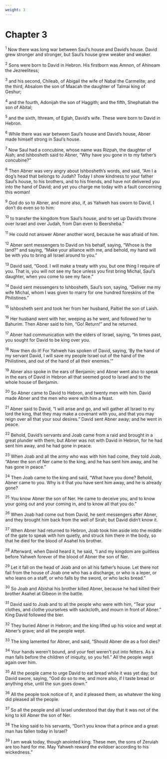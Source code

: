 ```yaml
---
weight: 3
---
```


# Chapter 3

<sup>1</sup> Now there was long war between Saul’s house and David’s house. David grew stronger and stronger, but Saul’s house grew weaker and weaker. 

<sup>2</sup> Sons were born to David in Hebron. His firstborn was Amnon, of Ahinoam the Jezreelitess; 

<sup>3</sup> and his second, Chileab, of Abigail the wife of Nabal the Carmelite; and the third, Absalom the son of Maacah the daughter of Talmai king of Geshur; 

<sup>4</sup> and the fourth, Adonijah the son of Haggith; and the fifth, Shephatiah the son of Abital; 

<sup>5</sup> and the sixth, Ithream, of Eglah, David’s wife. These were born to David in Hebron. 

<sup>6</sup> While there was war between Saul’s house and David’s house, Abner made himself strong in Saul’s house. 

<sup>7</sup> Now Saul had a concubine, whose name was Rizpah, the daughter of Aiah; and Ishbosheth said to Abner, “Why have you gone in to my father’s concubine?” 

<sup>8</sup> Then Abner was very angry about Ishbosheth’s words, and said, “Am I a dog’s head that belongs to Judah? Today I show kindness to your father Saul’s house, to his brothers, and to his friends, and have not delivered you into the hand of David; and yet you charge me today with a fault concerning this woman! 

<sup>9</sup> God do so to Abner, and more also, if, as Yahweh has sworn to David, I don’t do even so to him: 

<sup>10</sup> to transfer the kingdom from Saul’s house, and to set up David’s throne over Israel and over Judah, from Dan even to Beersheba.” 

<sup>11</sup> He could not answer Abner another word, because he was afraid of him. 

<sup>12</sup> Abner sent messengers to David on his behalf, saying, “Whose is the land?” and saying, “Make your alliance with me, and behold, my hand will be with you to bring all Israel around to you.” 

<sup>13</sup> David said, “Good. I will make a treaty with you, but one thing I require of you. That is, you will not see my face unless you first bring Michal, Saul’s daughter, when you come to see my face.” 

<sup>14</sup> David sent messengers to Ishbosheth, Saul’s son, saying, “Deliver me my wife Michal, whom I was given to marry for one hundred foreskins of the Philistines.” 

<sup>15</sup> Ishbosheth sent and took her from her husband, Paltiel the son of Laish. 

<sup>16</sup> Her husband went with her, weeping as he went, and followed her to Bahurim. Then Abner said to him, “Go! Return!” and he returned. 

<sup>17</sup> Abner had communication with the elders of Israel, saying, “In times past, you sought for David to be king over you. 

<sup>18</sup> Now then do it! For Yahweh has spoken of David, saying, ‘By the hand of my servant David, I will save my people Israel out of the hand of the Philistines, and out of the hand of all their enemies.’” 

<sup>19</sup> Abner also spoke in the ears of Benjamin; and Abner went also to speak in the ears of David in Hebron all that seemed good to Israel and to the whole house of Benjamin. 

<sup>20</sup> So Abner came to David to Hebron, and twenty men with him. David made Abner and the men who were with him a feast. 

<sup>21</sup> Abner said to David, “I will arise and go, and will gather all Israel to my lord the king, that they may make a covenant with you, and that you may reign over all that your soul desires.” David sent Abner away; and he went in peace. 

<sup>22</sup> Behold, David’s servants and Joab came from a raid and brought in a great plunder with them; but Abner was not with David in Hebron, for he had sent him away, and he had gone in peace. 

<sup>23</sup> When Joab and all the army who was with him had come, they told Joab, “Abner the son of Ner came to the king, and he has sent him away, and he has gone in peace.” 

<sup>24</sup> Then Joab came to the king and said, “What have you done? Behold, Abner came to you. Why is it that you have sent him away, and he is already gone? 

<sup>25</sup> You know Abner the son of Ner. He came to deceive you, and to know your going out and your coming in, and to know all that you do.” 

<sup>26</sup> When Joab had come out from David, he sent messengers after Abner, and they brought him back from the well of Sirah; but David didn’t know it. 

<sup>27</sup> When Abner had returned to Hebron, Joab took him aside into the middle of the gate to speak with him quietly, and struck him there in the body, so that he died for the blood of Asahel his brother. 

<sup>28</sup> Afterward, when David heard it, he said, “I and my kingdom are guiltless before Yahweh forever of the blood of Abner the son of Ner. 

<sup>29</sup> Let it fall on the head of Joab and on all his father’s house. Let there not fail from the house of Joab one who has a discharge, or who is a leper, or who leans on a staff, or who falls by the sword, or who lacks bread.” 

<sup>30</sup> So Joab and Abishai his brother killed Abner, because he had killed their brother Asahel at Gibeon in the battle. 

<sup>31</sup> David said to Joab and to all the people who were with him, “Tear your clothes, and clothe yourselves with sackcloth, and mourn in front of Abner.” King David followed the bier. 

<sup>32</sup> They buried Abner in Hebron; and the king lifted up his voice and wept at Abner’s grave; and all the people wept. 

<sup>33</sup> The king lamented for Abner, and said, “Should Abner die as a fool dies? 

<sup>34</sup> Your hands weren’t bound, and your feet weren’t put into fetters. As a man falls before the children of iniquity, so you fell.” All the people wept again over him. 

<sup>35</sup> All the people came to urge David to eat bread while it was yet day; but David swore, saying, “God do so to me, and more also, if I taste bread or anything else, until the sun goes down.” 

<sup>36</sup> All the people took notice of it, and it pleased them, as whatever the king did pleased all the people. 

<sup>37</sup> So all the people and all Israel understood that day that it was not of the king to kill Abner the son of Ner. 

<sup>38</sup> The king said to his servants, “Don’t you know that a prince and a great man has fallen today in Israel? 

<sup>39</sup> I am weak today, though anointed king. These men, the sons of Zeruiah are too hard for me. May Yahweh reward the evildoer according to his wickedness.” 


